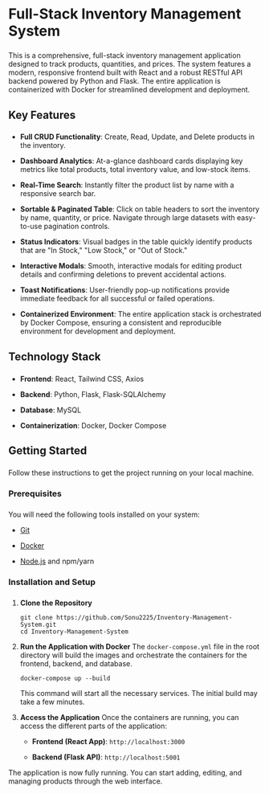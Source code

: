 # Full-Stack Inventory Management System

### 

This is a comprehensive, full-stack inventory management application designed to track products, quantities, and prices. The system features a modern, responsive frontend built with React and a robust RESTful API backend powered by Python and Flask. The entire application is containerized with Docker for streamlined development and deployment.

## Key Features

### 

*   **Full CRUD Functionality**: Create, Read, Update, and Delete products in the inventory.
    
*   **Dashboard Analytics**: At-a-glance dashboard cards displaying key metrics like total products, total inventory value, and low-stock items.
    
*   **Real-Time Search**: Instantly filter the product list by name with a responsive search bar.
    
*   **Sortable & Paginated Table**: Click on table headers to sort the inventory by name, quantity, or price. Navigate through large datasets with easy-to-use pagination controls.
    
*   **Status Indicators**: Visual badges in the table quickly identify products that are "In Stock," "Low Stock," or "Out of Stock."
    
*   **Interactive Modals**: Smooth, interactive modals for editing product details and confirming deletions to prevent accidental actions.
    
*   **Toast Notifications**: User-friendly pop-up notifications provide immediate feedback for all successful or failed operations.
    
*   **Containerized Environment**: The entire application stack is orchestrated by Docker Compose, ensuring a consistent and reproducible environment for development and deployment.
    

## Technology Stack

### 

*   **Frontend**: React, Tailwind CSS, Axios
    
*   **Backend**: Python, Flask, Flask-SQLAlchemy
    
*   **Database**: MySQL
    
*   **Containerization**: Docker, Docker Compose
    

## Getting Started

### 

Follow these instructions to get the project running on your local machine.

### Prerequisites

### 

You will need the following tools installed on your system:

*   [Git](https://git-scm.com/ "null")
    
*   [Docker](https://www.docker.com/products/docker-desktop/ "null")
    
*   [Node.js](https://nodejs.org/ "null") and npm/yarn
    

### Installation and Setup

### 

1.  **Clone the Repository**
    
        git clone https://github.com/Sonu2225/Inventory-Management-System.git
        cd Inventory-Management-System
        
    
2.  **Run the Application with Docker** The `docker-compose.yml` file in the root directory will build the images and orchestrate the containers for the frontend, backend, and database.
    
        docker-compose up --build
        
    
    This command will start all the necessary services. The initial build may take a few minutes.
    
3.  **Access the Application** Once the containers are running, you can access the different parts of the application:
    
    *   **Frontend (React App)**: `http://localhost:3000`
        
    *   **Backend (Flask API)**: `http://localhost:5001`
        

The application is now fully running. You can start adding, editing, and managing products through the web interface.